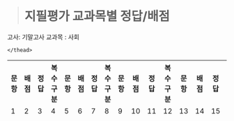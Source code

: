 <p><blockquote><h1>지필평가 교과목별 정답/배점</h1></blockquote></p><p>고사: 기말고사  교과목 : 사회</p>
<table>
    <thead>
    <tr>
        <th>문항</th>
        <th>배점</th>
        <th>정답</th>
        <th>복수구분</th>
        <th>문항</th>
        <th>배점</th>
        <th>정답</th>
        <th>복수구분</th>
        <th>문항</th>
        <th>배점</th>
        <th>정답</th>
        <th>복수구분</th>
        <th>문항</th>
        <th>배점</th>
        <th>정답</th>
        <th>복수구분</th>
    </tr>
    <td>1</td>
    <td>2</td>
    <td>3</td>
    <td>4</td>
    <td>5</td>
    <td>6</td>
    <td>7</td>
    <td>8</td>
    <td>9</td>
    <td>10</td>
    <td>11</td>
    <td>12</td>
    <td>13</td>
    <td>14</td> 
    <td>15</td>
    <td>16</td>
    <td>17</td>
    <td>18</td>
    <td>19</td>
    <td>20</td>
    <td>21</td> 
    <td>22</td>
    <td>23</td>
    <td>24</td>
    <td>25</td>
    <td>26</td>
    <td>27</td>
    <td>28</td> 
    <td>29</td>
    <td>30</td>
    <td>31</td>
    <td>32</td>
    <td>33</td>
    <td>34</td> 
    <td></td>


    </thead>
    
</table>
